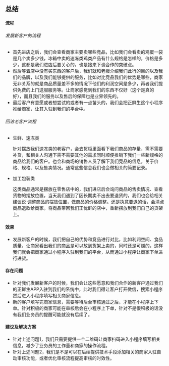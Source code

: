 ## 总结

#### 流程

###### 发展新客户的流程

- 首先进店之后，我们会查看商家主要卖哪些竞品，比如我们会看卖的鸡蛋一袋是几个卖多少钱，冰箱中卖的速冻类鸡类产品有什么规格是怎样的，价格是多少，这都是我们进店后要关心的，也是接来下谈合作的突破点。
- 然后等着店中没有买东西的客户后，我们就和老板介绍我们此行的目的以及我们的品牌，以及我们能够提供的服务，比如对比竞品我们的优势是哪些，商家无非关系的就是商品质量差不多的情况下他们的利润空间是多少，再者我们提供免费的上门送服服务等。让商家感觉到我们的东西不仅好（这个是真的好），而且我们的服务以及售后的保障也是业界领先的。
- 最后客户有意愿或者想尝试的或者有一点苗头的，我们会把正鲜生这个小程序推给商家，让其入驻到我们的平台中。

###### 回访老客户流程

- 生鲜、速冻类

  针对摆放我们速冻类的老客户，会去货柜里面看下我们商品的存量，需不需要补货，和相关人沟通下需不需要其他的需求同时顺便推销下我们一些新规格的商品给我们的客户。也会和商场的销售人员了解下我们竞品的信息，关于价格、规格、以及售卖情况。通常这些信息我们也会做相关的简要记录。

- 加工包装类

  这类商品通常是摆放在零售店中的，我们进店后会询问商品的售卖情况、查看货物的摆放位置，当天我们遇到了因长期卖不出去要退货的，我们也会给相关建议说 调整商品的摆放位置，做商品的价格调整。还是执意要退的话，会清点商品退款给商家。将商品带回我们正忧鲜的店中，重新摆放到我们自己的货架上。

#### 效果

- 发展新客户的时候，我们把自己的优势和竞品进行对比，比如利润空间、食品质量，让商家看出我们的商品是可以放到货架上卖的，同时还是可赚的，这样我们就会把商家通过小程序入驻到我们的平台，从而通过小程序让商家下单进行进货。

#### 存在问题

- 针对我们发展新客户的时候，我们会让这些愿意和我们合作的新客户通过我们的正鲜生APP入驻到我们的系统中，此时我们得让客户打开微信，搜索小程序然后进入小程序填写相关商家信息。
- 新的客户填写完商家信息，需要等待后台审核通过之后，才能在小程序上下单。针对积极的商家可能在审核后会在小程序上下单，针对不是很积极的话没有我们业务员的提醒可能就没有后续了。

#### 建议及解决方案

- 针对上述问题1，我们只需要提供一个二维码让商家扫码进入小程序填写相关信息，减少了业务员的工作量和商家的操作流程。
- 针对上述问题2，我们是不是可以在后续提供技术手段添加相关的商家入驻自动审核功能，或者优化审核流程提高审核的时效性。

